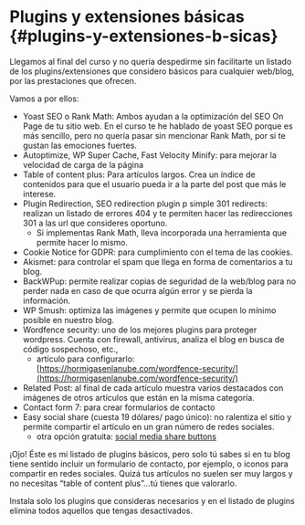 # Plugins y extensiones básicas {#plugins-y-extensiones-b-sicas}

Llegamos al final del curso y no quería despedirme sin facilitarte un listado de los plugins/extensiones que considero básicos para cualquier web/blog, por las prestaciones que ofrecen.

Vamos a por ellos:

* Yoast SEO o Rank Math:  Ambos ayudan a la optimización del SEO On Page de tu sitio web. En el curso te he hablado de yoast SEO porque es más sencillo, pero no quería pasar sin mencionar Rank Math, por si te gustan las emociones fuertes.
* Autoptimize, WP Super Cache, Fast Velocity Minify: para mejorar la velocidad de carga de la página
* Table of content plus: Para artículos largos. Crea un índice de contenidos para que el usuario pueda ir a la parte del post que más le interese.
* Plugin Redirection, SEO redirection plugin p simple 301 redirects: realizan un listado de errores 404 y te permiten hacer las redirecciones 301 a las url que consideres oportuno.
  * Si implementas Rank Math, lleva incorporada una herramienta que permite hacer lo mismo.
* Cookie Notice for GDPR: para cumplimiento con el tema de las cookies.
* Akismet: para controlar el spam que llega en forma de comentarios a tu blog.
* BackWPup: permite realizar copias de seguridad de la web/blog para no perder nada en caso de que ocurra algún error y se pierda la información.
* WP Smush: optimiza las imágenes y permite que ocupen lo mínimo posible en nuestro blog.
* Wordfence security: uno de los mejores plugins para proteger wordpress. Cuenta con firewall, antivirus, analiza el blog en busca de código sospechoso, etc.,
  * artículo para configurarlo: [https://hormigasenlanube.com/wordfence-security/](https://hormigasenlanube.com/wordfence-security/)
* Related Post: al final de cada artículo muestra varios destacados con imágenes de otros artículos que están en la misma categoría.
* Contact form 7: para crear formularios de contacto
* Easy social share (cuesta 19 dólares/ pago único): no ralentiza el sitio y permite compartir el artículo en un gran número de redes sociales.
  * otra opción gratuita: [social media share buttons](https://wordpress.org/plugins/mashsharer/)

¡Ojo! Éste es mi listado de plugins básicos, pero solo tú sabes si en tu blog tiene sentido incluir un formulario de contacto, por ejemplo, o iconos para compartir en redes sociales. Quizá tus artículos no suelen ser muy largos y no necesitas “table of content plus”...tú tienes que valorarlo.

Instala solo los plugins que consideras necesarios y en el listado de plugins elimina todos aquellos que tengas desactivados.